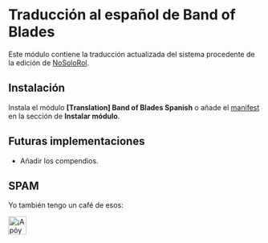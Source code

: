 # Traducción al español de Band of Blades

Este módulo contiene la traducción actualizada del sistema procedente de la edición de [NoSoloRol](https://www.nosolorol.com/es/conbarba/1179/band-of-blades-papel).

## Instalación

Instala el módulo **[Translation] Band of Blades Spanish** o añade el [manifest](https://raw.githubusercontent.com/WallaceMcGregor/bob-translation-es/main/module.json) en la sección de **Instalar módulo**.

## Futuras implementaciones

* Añadir los compendios.

## SPAM

Yo también tengo un café de esos:

<a href='https://ko-fi.com/wallacemcgregor666' target='_blank'><img height='36' style='border:0px;height:36px;' src='https://cdn.ko-fi.com/cdn/kofi2.png?v=2' border='0' alt='¡Apóyame en Ko-Fi!' /></a>
